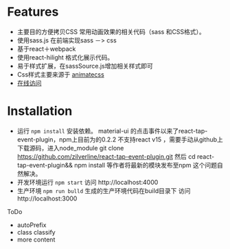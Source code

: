 

# Features
* 主要目的方便拷贝CSS 常用动画效果的相关代码（sass 和CSS格式）。
* 使用sass.js 在前端实现sass －> css
* 基于react＋webpack
* 使用react-hilight 格式化展示代码。
* 易于样式扩展，在sassSource.js增加相关样式即可
*  Css样式主要来源于  [animatecss](https://github.com/daneden/animate.css)
* [在线访问](http://kunkun12.com/cssshow/build)

# Installation

* 运行 `npm install` 安装依赖。
    material-ui 的点击事件以来了react-tap-event-plugin，npm上目前为的0.2.2
    不支持react v15 ，需要手动从github上下载源码，进入node_module git clone https://github.com/zilverline/react-tap-event-plugin.git 然后 cd react-tap-event-plugin&& npm install 等作者将最新的模块发布至npm 这个问题自然解决。
* 开发环境运行 `npm start`   访问 http://localhost:4000
* 生产环境 `npm run bulld` 生成的生产环境代码在build目录下 访问 http://localhost:3000


ToDo
* autoPrefix
* class classify
* more content